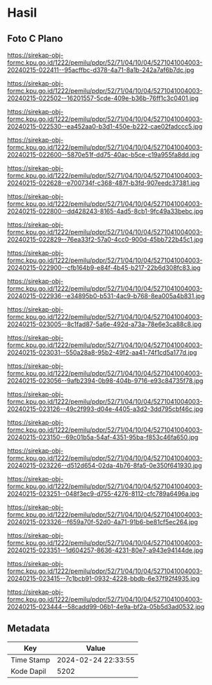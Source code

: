 # Hasil

## Foto C Plano

https://sirekap-obj-formc.kpu.go.id/1222/pemilu/pdpr/52/71/04/10/04/5271041004003-20240215-022411--95acffbc-d378-4a71-8a1b-242a7af6b7dc.jpg

https://sirekap-obj-formc.kpu.go.id/1222/pemilu/pdpr/52/71/04/10/04/5271041004003-20240215-022502--16201557-5cde-409e-b36b-76ff1c3c0401.jpg

https://sirekap-obj-formc.kpu.go.id/1222/pemilu/pdpr/52/71/04/10/04/5271041004003-20240215-022530--ea452aa0-b3d1-450e-b222-cae02fadccc5.jpg

https://sirekap-obj-formc.kpu.go.id/1222/pemilu/pdpr/52/71/04/10/04/5271041004003-20240215-022600--5870e51f-dd75-40ac-b5ce-c19a955fa8dd.jpg

https://sirekap-obj-formc.kpu.go.id/1222/pemilu/pdpr/52/71/04/10/04/5271041004003-20240215-022628--e700734f-c368-487f-b3fd-907eedc37381.jpg

https://sirekap-obj-formc.kpu.go.id/1222/pemilu/pdpr/52/71/04/10/04/5271041004003-20240215-022800--dd428243-8165-4ad5-8cb1-9fc49a33bebc.jpg

https://sirekap-obj-formc.kpu.go.id/1222/pemilu/pdpr/52/71/04/10/04/5271041004003-20240215-022829--76ea33f2-57a0-4cc0-900d-45bb722b45c1.jpg

https://sirekap-obj-formc.kpu.go.id/1222/pemilu/pdpr/52/71/04/10/04/5271041004003-20240215-022900--cfb164b9-e84f-4b45-b217-22b6d308fc83.jpg

https://sirekap-obj-formc.kpu.go.id/1222/pemilu/pdpr/52/71/04/10/04/5271041004003-20240215-022936--e34895b0-b531-4ac9-b768-8ea005a4b831.jpg

https://sirekap-obj-formc.kpu.go.id/1222/pemilu/pdpr/52/71/04/10/04/5271041004003-20240215-023005--8c1fad87-5a6e-492d-a73a-78e6e3ca88c8.jpg

https://sirekap-obj-formc.kpu.go.id/1222/pemilu/pdpr/52/71/04/10/04/5271041004003-20240215-023031--550a28a8-95b2-49f2-aa41-74f1cd5a177d.jpg

https://sirekap-obj-formc.kpu.go.id/1222/pemilu/pdpr/52/71/04/10/04/5271041004003-20240215-023056--9afb2394-0b98-404b-9716-e93c84735f78.jpg

https://sirekap-obj-formc.kpu.go.id/1222/pemilu/pdpr/52/71/04/10/04/5271041004003-20240215-023126--49c2f993-d04e-4405-a3d2-3dd795cbf46c.jpg

https://sirekap-obj-formc.kpu.go.id/1222/pemilu/pdpr/52/71/04/10/04/5271041004003-20240215-023150--69c01b5a-54af-4351-95ba-f853c46fa650.jpg

https://sirekap-obj-formc.kpu.go.id/1222/pemilu/pdpr/52/71/04/10/04/5271041004003-20240215-023226--d512d654-02da-4b76-8fa5-0e350f641930.jpg

https://sirekap-obj-formc.kpu.go.id/1222/pemilu/pdpr/52/71/04/10/04/5271041004003-20240215-023251--048f3ec9-d755-4276-8112-cfc789a6496a.jpg

https://sirekap-obj-formc.kpu.go.id/1222/pemilu/pdpr/52/71/04/10/04/5271041004003-20240215-023326--f659a70f-52d0-4a71-91b6-be81cf5ec264.jpg

https://sirekap-obj-formc.kpu.go.id/1222/pemilu/pdpr/52/71/04/10/04/5271041004003-20240215-023351--1d604257-8636-4231-80e7-a943e94144de.jpg

https://sirekap-obj-formc.kpu.go.id/1222/pemilu/pdpr/52/71/04/10/04/5271041004003-20240215-023415--7c1bcb91-0932-4228-bbdb-6e37f92f4935.jpg

https://sirekap-obj-formc.kpu.go.id/1222/pemilu/pdpr/52/71/04/10/04/5271041004003-20240215-023444--58cadd99-06b1-4e9a-bf2a-05b5d3ad0532.jpg


## Metadata

| Key        | Value               |
| ---------- | ------------------- |
| Time Stamp | 2024-02-24 22:33:55 |
| Kode Dapil | 5202                |



